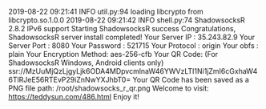 2019-08-22 09:21:41 INFO     util.py:94 loading libcrypto from libcrypto.so.1.0.0
2019-08-22 09:21:42 INFO     shell.py:74 ShadowsocksR 2.8.2
IPv6 support
Starting ShadowsocksR success
Congratulations, ShadowsocksR server install completed!
Your Server IP        :  35.243.82.9 
Your Server Port      :  8080 
Your Password         :  521715 
Your Protocol         :  origin 
Your obfs             :  plain 
Your Encryption Method:  aes-256-cfb 
Your QR Code: (For ShadowsocksR Windows, Android clients only)
 ssr://MzUuMjQzLjgyLjk6ODA4MDpvcmlnaW46YWVzLTI1Ni1jZmI6cGxhaW46TlRJeE56RTEvP29iZnNwYXJhbT0= 
Your QR Code has been saved as a PNG file path:
 /root/shadowsocks_r_qr.png 
Welcome to visit: https://teddysun.com/486.html
Enjoy it!
